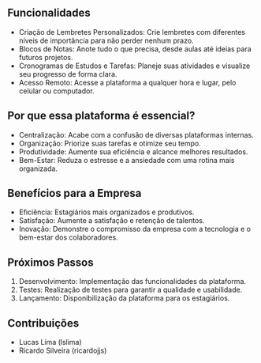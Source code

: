 ## Funcionalidades

- Criação de Lembretes Personalizados: Crie lembretes com diferentes níveis de importância para não perder nenhum prazo.
- Blocos de Notas: Anote tudo o que precisa, desde aulas até ideias para futuros projetos.
- Cronogramas de Estudos e Tarefas: Planeje suas atividades e visualize seu progresso de forma clara.
- Acesso Remoto: Acesse a plataforma a qualquer hora e lugar, pelo celular ou computador.

## Por que essa plataforma é essencial?

- Centralização: Acabe com a confusão de diversas plataformas internas.
- Organização: Priorize suas tarefas e otimize seu tempo.
- Produtividade: Aumente sua eficiência e alcance melhores resultados.
- Bem-Estar: Reduza o estresse e a ansiedade com uma rotina mais organizada.

## Benefícios para a Empresa

- Eficiência: Estagiários mais organizados e produtivos.
- Satisfação: Aumente a satisfação e retenção de talentos.
- Inovação: Demonstre o compromisso da empresa com a tecnologia e o bem-estar dos colaboradores.

## Próximos Passos

1. Desenvolvimento: Implementação das funcionalidades da plataforma.
2. Testes: Realização de testes para garantir a qualidade e usabilidade.
3. Lançamento: Disponibilização da plataforma para os estagiários.

## Contribuições

- Lucas Lima (lslima)
- Ricardo Silveira (ricardojjs)
